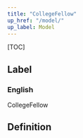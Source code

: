 ```yaml
---
title: "CollegeFellow"
up_href: "/model/"
up_label: Model
---
```


[TOC]

## Label

### English
CollegeFellow


## Definition



    
